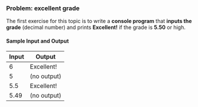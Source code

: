 ### Problem: excellent grade

The first exercise for this topic is to write a **console program** that **inputs the grade** (decimal number) and prints **Excellent!** if the grade is **5.50** or high.

#### Sample Input and Output

| Input | Output |
| --- | ---- |
| 6 | Excellent! |
| 5 | (no output) |
| 5.5 | Excellent! |
| 5.49 | (no output) |
